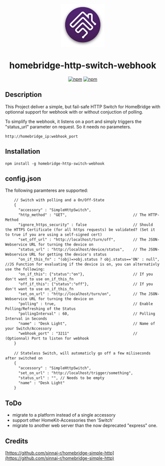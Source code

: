 <p align="center">
  <a href="https://github.com/homebridge/homebridge"><img src="https://raw.githubusercontent.com/homebridge/branding/master/logos/homebridge-color-round-stylized.png" height="140"></a>
</p>

<span align="center">

# homebridge-http-switch-webhook

[![npm](https://img.shields.io/npm/v/homebridge-http-switch-webhook.svg)](https://www.npmjs.com/package/homebridge-http-switch-webhook) [![npm](https://img.shields.io/npm/dt/homebridge-http-switch-webhook.svg)](https://www.npmjs.com/package/homebridge-http-switch-webhook)

</span>

## Description
This Project deliver a simple, but fail-safe HTTP Switch for HomeBridge with optionnal support for webhook with or without conjuction of polling.

To simplify the webhook, it listens on a port and simply triggers the "status_url" parameter on request. So it needs no parameters.
```shell
http://homebridge_ip:webhook_port
```

## Installation

```shell
npm install -g homebridge-http-switch-webhook
```

## config.json

The following paramteres are supported:

```
    // Switch with polling and a On/Off-State
    {
      "accessory" : "SimpleHttpSwitch",
      "http_method" : "GET",                              // The HTTP-Method
      "ignore_https_security" : false                     // Should the HTTPS Certificate (for all https requests) be validated? (Set it to true if you are using a self-signed cert)
      "set_off_url" : "http://localhost/turn/off",        // The JSON-Webservice URL for turning the device on
      "status_url" : "http://localhost/device/status",    // The JSON-Webservice URL for getting the device's status
      "on_if_this_fn" : "(obj)=>obj.status ? obj.status=='ON' : null", //JS Function for evaluating if the device is on, you can alternativly use the following:
      "on_if_this": {"status":"on"},                      // If you don't want to use on_if_this_fn
      "off_if_this": {"status":"off"},                    // If you don't want to use on_if_this_fn
      "set_on_url" : "http://localhost/turn/on",          // The JSON-Webservice URL for turning the device on
      "polling" : true,                                   // Enable Polling/Refreshing of the Status
      "pollingInterval" : 60,                             // Polling Interval in Seconds
      "name" : "Desk Light",                              // Name of your Switch/Accessory
      "webhook_port" : "3211"                             // (Optionnal) Port to listen for webhook
    }

    // Stateless Switch, will automaticly go off a few miliseconds after switched on
    {
      "accessory" : "SimpleHttpSwitch",
      "set_on_url" : "http://localhost/trigger/something",
      "status_url" : "", // Needs to be empty
      "name" : "Desk Light"
    }
```

## ToDo

*   migrate to a platform instead of a single accessory
*   support other HomeKit-Accessories then 'Switch'
*   migrate to another web server than the now deprecated "express" one.

## Credits
[https://github.com/sinnaj-r/homebridge-simple-http](https://github.com/sinnaj-r/homebridge-simple-http)

